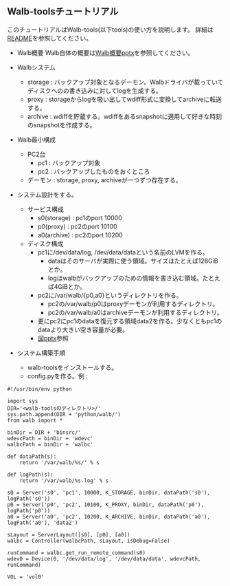 ## Walb-toolsチュートリアル

このチュートリアルはWalb-tools(以下tools)の使い方を説明します。
詳細は[README](README.md)を参照してください。

* Walb概要
Walb自体の概要は[Walb概要pptx](https://github.dev.cybozu.co.jp/herumi/walb-tools/raw/master/doc/walb-is-hard.pptx)を参照してください。

* Walbシステム
  * storage : バックアップ対象となるデーモン。Walbドライバが載っていてディスクへのの書き込みに対してlogを生成する。
  * proxy : storageからlogを吸い出してwdiff形式に変換してarchiveに転送する。
  * archive : wdiffを貯蔵する。wdiffをあるsnapshotに適用して好きな時刻のsnapshotを作成する。

* Walb最小構成
  * PC2台
    * pc1 : バックアップ対象
    * pc2 : バックアップしたものをおくところ
  * デーモン : storage, proxy, archiveが一つずつ存在する。

* システム設計をする。
  * サービス構成
    * s0(storage) : pc1のport 10000
    * p0(proxy) : pc2のport 10100
    * a0(archive) : pc2のport 10200
  * ディスク構成
    * pc1に/dev/data/log, /dev/data/dataという名前のLVMを作る。
      * dataはそのサーバが実際に使う領域。サイズはたとえば128GiBとか。
      * logはwalbがバックアップのための情報を書き込む領域。たとえば4GiBとか。
    * pc2に/var/walb/{p0,a0}というディレクトリを作る。
      * pc2の/var/walb/p0はproxyデーモンが利用するディレクトリ。
      * pc2の/var/walb/a0はarchiveデーモンが利用するディレクトリ。
    * 更にpc2にpc1のdataを復元する領域data2を作る。少なくともpc1のdataより大きい空き容量が必要。
    * [図pptx](tutorial-fig.pptx)参照

* システム構築手順
  * walb-toolsをインストールする。
  * config.pyを作る。例 :
```
#!/usr/bin/env python

import sys
DIR='<walb-toolsのディレクトリ>/'
sys.path.append(DIR + 'python/walb/')
from walb import *

binDir = DIR + 'binsrc/'
wdevcPath = binDir + 'wdevc'
walbcPath = binDir + 'walbc'

def dataPath(s):
    return '/var/walb/%s/' % s

def logPath(s):
    return '/var/walb/%s.log' % s

s0 = Server('s0', 'pc1', 10000, K_STORAGE, binDir, dataPath('s0'), logPath('s0'))
p0 = Server('p0', 'pc2', 10100, K_PROXY, binDir, dataPath('p0'), logPath('p0'))
a0 = Server('a0', 'pc2', 10200, K_ARCHIVE, binDir, dataPath('a0'), logPath('a0'), 'data2')

sLayout = ServerLayout([s0], [p0], [a0])
walbc = Controller(walbcPath, sLayout, isDebug=False)

runCommand = walbc.get_run_remote_command(s0)
wdev0 = Device(0, '/dev/data/log', '/dev/data/data', wdevcPath, runCommand)

VOL = 'vol0'
```
